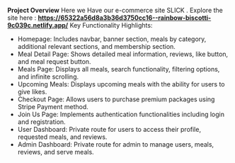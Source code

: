 **Project Overview**
Here we Have our e-commerce site SLICK . Explore the site here : **https://65322a56d8a3b36d3750cc16--rainbow-biscotti-9c039c.netlify.app/**
Key Functionality Highlights:
- Homepage: Includes navbar, banner section, meals by category, additional relevant sections, and membership section.
- Meal Detail Page: Shows detailed meal information, reviews, like button, and meal request button.
- Meals Page: Displays all meals, search functionality, filtering options, and infinite scrolling.
- Upcoming Meals: Displays upcoming meals with the ability for users to give likes.
- Checkout Page: Allows users to purchase premium packages using Stripe Payment method.
- Join Us Page: Implements authentication functionalities including login and registration.
- User Dashboard: Private route for users to access their profile, requested meals, and reviews.
- Admin Dashboard: Private route for admin to manage users, meals, reviews, and serve meals.